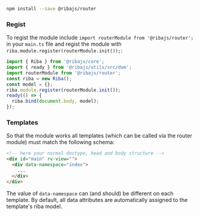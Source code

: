 ```bash
npm install --save @ribajs/router
```

### Regist

To regist the module include `import routerModule from '@ribajs/router';` in your `main.ts` file and regist the module with `riba.module.register(routerModule.init());`:

```ts
import { Riba } from '@ribajs/core';
import { ready } from '@ribajs/utils/src/dom';
import routerModule from '@ribajs/router';
const riba = new Riba();
const model = {};
riba.module.register(routerModule.init());
ready(() => {
  riba.bind(document.body, model);
});
```

### Templates

So that the module works all templates (which can be called via the router module) must match the following schema:

```html
<!-- here your normal doctype, head and body structure -->
<div id="main" rv-view="">
  <div data-namespace="index">
    ...
  </div>
</div>
```

The value of `data-namespace` can (and should) be different on each template. By default, all data attributes are automatically assigned to the template's riba model.
